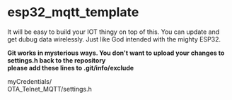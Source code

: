 # esp32_mqtt_template
It will be easy to build your IOT thingy on top of this. You can update and get dubug data wirelessly. Just like God intended with the mighty ESP32.
  
  
**Git works in mysterious ways. You don't want to upload your changes to settings.h back to the repository**  
**please add these lines to .git/info/exclude**  
  
myCredentials/  
OTA_Telnet_MQTT/settings.h  
  

